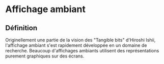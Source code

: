 # Affichage ambiant

## Définition

Originellement une partie de la vision des "Tangible bits" d'Hiroshi Ishii, l'affichage ambiant s'est rapidement développée en un domaine de recherche. Beaucoup d'affichages ambiants utilisent des représentations purement graphiques sur des écrans.
